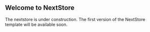 ## Welcome to NextStore

The nextstore is under construction. The first version of the NextStore template will be available soon.

